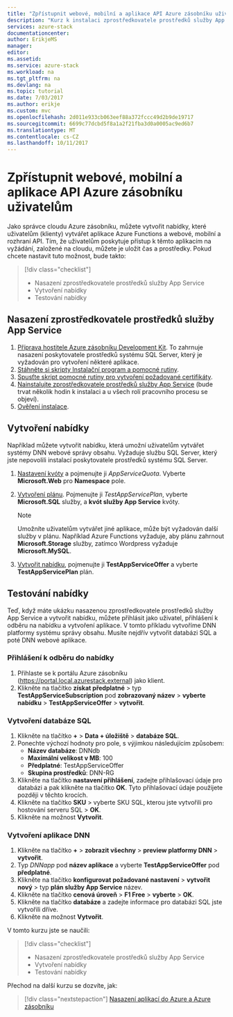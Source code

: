 ```yaml
---
title: "Zpřístupnit webové, mobilní a aplikace API Azure zásobníku uživatelům | Microsoft Docs"
description: "Kurz k instalaci zprostředkovatele prostředků služby App Service a vytvoření nabízí možnost vytvářet webové, mobilní a aplikace API, zásobník Azure uživatelům zadat."
services: azure-stack
documentationcenter: 
author: ErikjeMS
manager: 
editor: 
ms.assetid: 
ms.service: azure-stack
ms.workload: na
ms.tgt_pltfrm: na
ms.devlang: na
ms.topic: tutorial
ms.date: 7/03/2017
ms.author: erikje
ms.custom: mvc
ms.openlocfilehash: 2d011e933cb063eef88a372fccc49d2b9de19717
ms.sourcegitcommit: 6699c77dcbd5f8a1a2f21fba3d0a0005ac9ed6b7
ms.translationtype: MT
ms.contentlocale: cs-CZ
ms.lasthandoff: 10/11/2017
---
```

# <a name="make-web-mobile-and-api-apps-available-to-your-azure-stack-users"></a>Zpřístupnit webové, mobilní a aplikace API Azure zásobníku uživatelům

Jako správce cloudu Azure zásobníku, můžete vytvořit nabídky, které uživatelům (klienty) vytvářet aplikace Azure Functions a webové, mobilní a rozhraní API. Tím, že uživatelům poskytuje přístup k těmto aplikacím na vyžádání, založené na cloudu, můžete je uložit čas a prostředky. Pokud chcete nastavit tuto možnost, bude takto:

> [!div class="checklist"]
> * Nasazení zprostředkovatele prostředků služby App Service
> * Vytvoření nabídky
> * Testování nabídky

## <a name="deploy-the-app-service-resource-provider"></a>Nasazení zprostředkovatele prostředků služby App Service

1. [Příprava hostitele Azure zásobníku Development Kit](azure-stack-app-service-before-you-get-started.md). To zahrnuje nasazení poskytovatele prostředků systému SQL Server, který je vyžadován pro vytvoření některé aplikace.
2. [Stáhněte si skripty Instalační program a pomocné rutiny](azure-stack-app-service-deploy.md).
3. [Spusťte skript pomocné rutiny pro vytvoření požadované certifikáty](azure-stack-app-service-deploy.md).
4. [Nainstalujte zprostředkovatele prostředků služby App Service](azure-stack-app-service-deploy.md) (bude trvat několik hodin k instalaci a u všech rolí pracovního procesu se objeví).
5. [Ověření instalace](azure-stack-app-service-deploy.md#validate-the-app-service-on-azure-stack-installation).

## <a name="create-an-offer"></a>Vytvoření nabídky

Například můžete vytvořit nabídku, která umožní uživatelům vytvářet systémy DNN webové správy obsahu. Vyžaduje službu SQL Server, který jste nepovolili instalací poskytovatele prostředků systému SQL Server.

1.  [Nastavení kvóty](azure-stack-setting-quotas.md) a pojmenujte ji *AppServiceQuota*. Vyberte **Microsoft.Web** pro **Namespace** pole.
2.  [Vytvoření plánu](azure-stack-create-plan.md). Pojmenujte ji *TestAppServicePlan*, vyberte **Microsoft.SQL** služby, a **kvót služby App Service** kvóty.

    > [!NOTE]
    > Umožníte uživatelům vytvářet jiné aplikace, může být vyžadován další služby v plánu. Například Azure Functions vyžaduje, aby plánu zahrnout **Microsoft.Storage** služby, zatímco Wordpress vyžaduje **Microsoft.MySQL**.
    > 
    >

3.  [Vytvořit nabídku](azure-stack-create-offer.md), pojmenujte ji **TestAppServiceOffer** a vyberte **TestAppServicePlan** plán.

## <a name="test-the-offer"></a>Testování nabídky

Teď, když máte ukázku nasazenou zprostředkovatele prostředků služby App Service a vytvořit nabídku, můžete přihlásit jako uživatel, přihlášení k odběru na nabídku a vytvoření aplikace. V tomto příkladu vytvoříme DNN platformy systému správy obsahu. Musíte nejdřív vytvořit databázi SQL a poté DNN webové aplikace.

### <a name="subscribe-to-the-offer"></a>Přihlášení k odběru do nabídky
1. Přihlaste se k portálu Azure zásobníku (https://portal.local.azurestack.external) jako klient.
2. Klikněte na tlačítko **získat předplatné** > typ **TestAppServiceSubscription** pod **zobrazovaný název** > **vyberte nabídku**  >  **TestAppServiceOffer** > **vytvořit**.

### <a name="create-a-sql-database"></a>Vytvoření databáze SQL

1. Klikněte na tlačítko  **+**   >  **Data + úložiště** > **databáze SQL**.
2. Ponechte výchozí hodnoty pro pole, s výjimkou následujícím způsobem:
    - **Název databáze**: DNNdb
    - **Maximální velikost v MB**: 100
    - **Předplatné**: TestAppServiceOffer
    - **Skupina prostředků**: DNN-RG
3. Klikněte na tlačítko **nastavení přihlášení**, zadejte přihlašovací údaje pro databázi a pak klikněte na tlačítko **OK**. Tyto přihlašovací údaje použijete později v těchto krocích.
4. Klikněte na tlačítko **SKU** > vyberte SKU SQL, kterou jste vytvořili pro hostování serveru SQL > **OK**.
5. Klikněte na možnost **Vytvořit**.

### <a name="create-a-dnn-app"></a>Vytvoření aplikace DNN    

1. Klikněte na tlačítko  **+**   >  **zobrazit všechny** > **preview platformy DNN** > **vytvořit**.
2. Typ *DNNapp* pod **název aplikace** a vyberte **TestAppServiceOffer** pod **předplatné**.
3. Klikněte na tlačítko **konfigurovat požadované nastavení** > **vytvořit nový** > typ **plán služby App Service** název.
4. Klikněte na tlačítko **cenová úroveň** > **F1 Free** > **vyberte** > **OK**.
5. Klikněte na tlačítko **databáze** a zadejte informace pro databázi SQL jste vytvořili dříve.
6. Klikněte na možnost **Vytvořit**.

V tomto kurzu jste se naučili:

> [!div class="checklist"]
> * Nasazení zprostředkovatele prostředků služby App Service
> * Vytvoření nabídky
> * Testování nabídky

Přechod na další kurzu se dozvíte, jak:

> [!div class="nextstepaction"]
> [Nasazení aplikací do Azure a Azure zásobníku](user/azure-stack-solution-pipeline.md)
